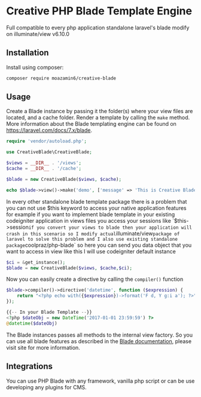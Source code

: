 Creative PHP Blade Template Engine
=====

Full compatible to every php application standalone laravel's blade modify on illuminate/view v6.10.0

Installation
------------

Install using composer:

```bash
composer require moazamin6/creative-blade
```

Usage
-----

Create a Blade instance by passing it the folder(s) where your view files are located, and a cache folder. Render a template by calling the `make` method. More information about the Blade templating engine can be found on https://laravel.com/docs/7.x/blade.

```php
require 'vendor/autoload.php';

use CreativeBlade\CreativeBlade;

$views = __DIR__ . '/views';
$cache = __DIR__ . '/cache';

$blade = new CreativeBlade($views, $cache);

echo $blade->view()->make('demo', ['message' => 'This is Creative Blade']);
```
In every other standalone blade template package there is a problem that you can not use $this keyword to access your native application features for example if you want to implement blade template in your existing codeigniter application in views files you access your sessions like 
`$this->session` if you convert your views to blade then your application will crash in this scenario so I modify actual `illuminate/view` package of laravel to solve this problem and I also use existing standalone package `coolpraz/php-blade` so here you can send you data object that you want to access in view like this
I will use codeigniter default instance 
```php
$ci = &get_instance();
$blade = new CreativeBlade($views, $cache,$ci);
```

Now you can easily create a directive by calling the ``compiler()`` function

```php
$blade->compiler()->directive('datetime', function ($expression) {
    return "<?php echo with({$expression})->format('F d, Y g:i a'); ?>";
});

{{-- In your Blade Template --}}
<?php $dateObj = new DateTime('2017-01-01 23:59:59') ?>
@datetime($dateObj)
```

The Blade instances passes all methods to the internal view factory. So you can use all blade features as described in the [Blade documentation](http://laravel.com/docs/5.3/views), please visit site for more information.

Integrations
-----
You can use PHP Blade with any framework, vanilla php script or can be use developing any plugins for CMS.
